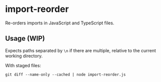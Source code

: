 # import-reorder

Re-orders imports in JavaScript and TypeScript files.

## Usage (WIP)

Expects paths separated by `\n` if there are multiple, relative to the current working directory.

With staged files:
```
git diff --name-only --cached | node import-reorder.js
```
